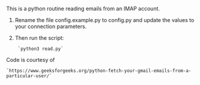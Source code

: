 This is a python routine reading emails from an IMAP account.

1. Rename the file config.example.py to config.py and update the values to your connection parameters.

2. Then run the script:

		`python3 read.py`



Code is courtesy of 

	`https://www.geeksforgeeks.org/python-fetch-your-gmail-emails-from-a-particular-user/`